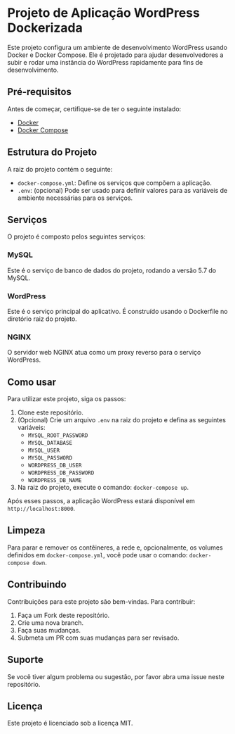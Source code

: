 # Projeto de Aplicação WordPress Dockerizada

Este projeto configura um ambiente de desenvolvimento WordPress usando Docker e Docker Compose. Ele é projetado para ajudar desenvolvedores a subir e rodar uma instância do WordPress rapidamente para fins de desenvolvimento.

## Pré-requisitos

Antes de começar, certifique-se de ter o seguinte instalado:

- [Docker](https://docs.docker.com/engine/install/)
- [Docker Compose](https://docs.docker.com/compose/install/)

## Estrutura do Projeto

A raiz do projeto contém o seguinte:

- `docker-compose.yml`: Define os serviços que compõem a aplicação.
- `.env`: (opcional) Pode ser usado para definir valores para as variáveis de ambiente necessárias para os serviços.

## Serviços

O projeto é composto pelos seguintes serviços:

### MySQL

Este é o serviço de banco de dados do projeto, rodando a versão 5.7 do MySQL.

### WordPress

Este é o serviço principal do aplicativo. É construído usando o Dockerfile no diretório raiz do projeto.

### NGINX

O servidor web NGINX atua como um proxy reverso para o serviço WordPress.

## Como usar

Para utilizar este projeto, siga os passos:

1. Clone este repositório.
2. (Opcional) Crie um arquivo `.env` na raiz do projeto e defina as seguintes variáveis:
    - `MYSQL_ROOT_PASSWORD`
    - `MYSQL_DATABASE`
    - `MYSQL_USER`
    - `MYSQL_PASSWORD`
    - `WORDPRESS_DB_USER`
    - `WORDPRESS_DB_PASSWORD`
    - `WORDPRESS_DB_NAME`
3. Na raiz do projeto, execute o comando: `docker-compose up`.

Após esses passos, a aplicação WordPress estará disponível em `http://localhost:8000`.

## Limpeza

Para parar e remover os contêineres, a rede e, opcionalmente, os volumes definidos em `docker-compose.yml`, você pode usar o comando: `docker-compose down`.

## Contribuindo

Contribuições para este projeto são bem-vindas. Para contribuir:

1. Faça um Fork deste repositório.
2. Crie uma nova branch.
3. Faça suas mudanças.
4. Submeta um PR com suas mudanças para ser revisado.

## Suporte

Se você tiver algum problema ou sugestão, por favor abra uma issue neste repositório.

## Licença

Este projeto é licenciado sob a licença MIT.